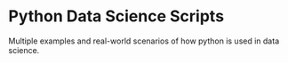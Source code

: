 
# Python Data Science Scripts

Multiple examples and real-world scenarios of how python is used in data science.

